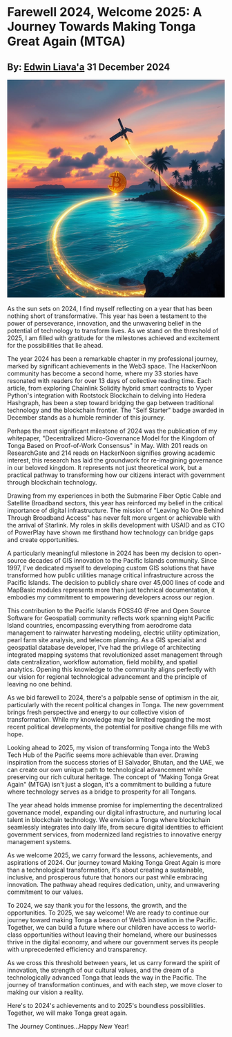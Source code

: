 # Farewell 2024, Welcome 2025: A Journey Towards Making Tonga Great Again (MTGA)
## By: [Edwin Liava'a](https://github.com/EdwinLiavaa) 31 December 2024

<p align="center">
 <img width="800" src="https://github.com/EdwinLiavaa/liavaa.space/blob/main/blog/20241231/pic.png">
</p>

As the sun sets on 2024, I find myself reflecting on a year that has been nothing short of transformative. This year has been a testament to the power of perseverance, innovation, and the unwavering belief in the potential of technology to transform lives. As we stand on the threshold of 2025, I am filled with gratitude for the milestones achieved and excitement for the possibilities that lie ahead.

The year 2024 has been a remarkable chapter in my professional journey, marked by significant achievements in the Web3 space. The HackerNoon community has become a second home, where my 33 stories have resonated with readers for over 13 days of collective reading time. Each article, from exploring Chainlink Solidity hybrid smart contracts to Vyper Python's integration with Rootstock Blockchain to delving into Hedera Hashgraph, has been a step toward bridging the gap between traditional technology and the blockchain frontier. The "Self Starter" badge awarded in December stands as a humble reminder of this journey.

Perhaps the most significant milestone of 2024 was the publication of my whitepaper, "Decentralized Micro-Governance Model for the Kingdom of Tonga Based on Proof-of-Work Consensus" in May. With 201 reads on ResearchGate and 214 reads on HackerNoon signifies growing academic interest, this research has laid the groundwork for re-imagining governance in our beloved kingdom. It represents not just theoretical work, but a practical pathway to transforming how our citizens interact with government through blockchain technology.

Drawing from my experiences in both the Submarine Fiber Optic Cable and Satellite Broadband sectors, this year has reinforced my belief in the critical importance of digital infrastructure. The mission of "Leaving No One Behind Through Broadband Access" has never felt more urgent or achievable with the arrival of Starlink. My roles in skills development with USAID and as CTO of PowerPlay have shown me firsthand how technology can bridge gaps and create opportunities.

A particularly meaningful milestone in 2024 has been my decision to open-source decades of GIS innovation to the Pacific Islands community. Since 1997, I've dedicated myself to developing custom GIS solutions that have transformed how public utilities manage critical infrastructure across the Pacific Islands. The decision to publicly share over 45,000 lines of code and MapBasic modules represents more than just technical documentation, it embodies my commitment to empowering developers across our region.

This contribution to the Pacific Islands FOSS4G (Free and Open Source Software for Geospatial) community reflects work spanning eight Pacific Island countries, encompassing everything from aerodrome data management to rainwater harvesting modeling, electric utility optimization, pearl farm site analysis, and telecom planning. As a GIS specialist and geospatial database developer, I've had the privilege of architecting integrated mapping systems that revolutionized asset management through data centralization, workflow automation, field mobility, and spatial analytics. Opening this knowledge to the community aligns perfectly with our vision for regional technological advancement and the principle of leaving no one behind.

As we bid farewell to 2024, there's a palpable sense of optimism in the air, particularly with the recent political changes in Tonga. The new government brings fresh perspective and energy to our collective vision of transformation. While my knowledge may be limited regarding the most recent political developments, the potential for positive change fills me with hope.

Looking ahead to 2025, my vision of transforming Tonga into the Web3 Tech Hub of the Pacific seems more achievable than ever. Drawing inspiration from the success stories of El Salvador, Bhutan, and the UAE, we can create our own unique path to technological advancement while preserving our rich cultural heritage. The concept of "Making Tonga Great Again" (MTGA) isn't just a slogan, it's a commitment to building a future where technology serves as a bridge to prosperity for all Tongans.

The year ahead holds immense promise for implementing the decentralized governance model, expanding our digital infrastructure, and nurturing local talent in blockchain technology. We envision a Tonga where blockchain seamlessly integrates into daily life, from secure digital identities to efficient government services, from modernized land registries to innovative energy management systems.

As we welcome 2025, we carry forward the lessons, achievements, and aspirations of 2024. Our journey toward Making Tonga Great Again is more than a technological transformation, it's about creating a sustainable, inclusive, and prosperous future that honors our past while embracing innovation. The pathway ahead requires dedication, unity, and unwavering commitment to our values.

To 2024, we say thank you for the lessons, the growth, and the opportunities. To 2025, we say welcome! We are ready to continue our journey toward making Tonga a beacon of Web3 innovation in the Pacific. Together, we can build a future where our children have access to world-class opportunities without leaving their homeland, where our businesses thrive in the digital economy, and where our government serves its people with unprecedented efficiency and transparency.

As we cross this threshold between years, let us carry forward the spirit of innovation, the strength of our cultural values, and the dream of a technologically advanced Tonga that leads the way in the Pacific. The journey of transformation continues, and with each step, we move closer to making our vision a reality.

Here's to 2024's achievements and to 2025's boundless possibilities. Together, we will make Tonga great again.

The Journey Continues…Happy New Year!